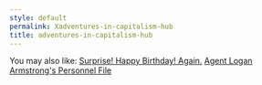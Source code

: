 ```yaml
---
style: default
permalink: Xadventures-in-capitalism-hub
title: adventures-in-capitalism-hub
---
```

You may also like:
[Surprise! Happy Birthday! Again.](http://scp-wiki.net/surprise-happy-birthday-2)
[Agent Logan Armstrong's Personnel File](http://scp-wiki.net/agent-logan-armstrong-s-personnel-file)